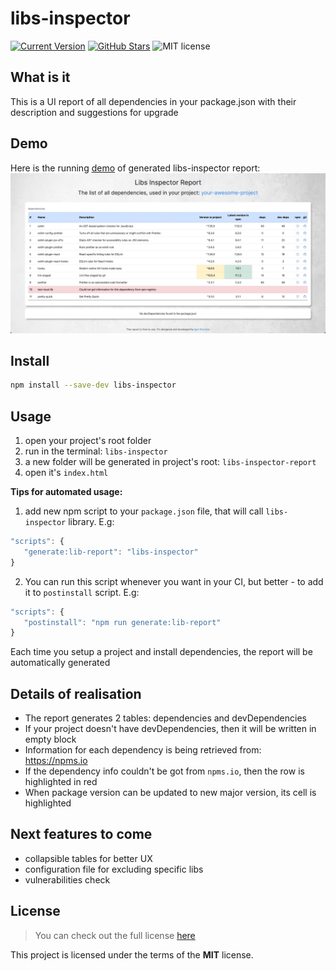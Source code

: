 # libs-inspector

[![Current Version](https://img.shields.io/badge/version-0.0.9-green.svg)](https://github.com/GoncharIgor/libs-inspector)
[![GitHub Stars](https://img.shields.io/github/stars/GoncharIgor/libs-inspector.svg)](https://github.com/GoncharIgor/libs-inspector/stargazers)
![MIT license](https://img.shields.io/github/license/mashape/apistatus.svg)

## What is it

This is a UI report of all dependencies in your package.json with their description and suggestions for upgrade

## Demo

Here is the running [demo](https://goncharigor.github.io/libs-inspector/) of generated libs-inspector report:
[![alt text](example/demo.jpg "Libs Inspector report demo")](https://goncharigor.github.io/libs-inspector/)

## Install

```bash
npm install --save-dev libs-inspector
```

## Usage

1. open your project's root folder
2. run in the terminal: `libs-inspector`
3. a new folder will be generated in project's root: `libs-inspector-report`
4. open it's `index.html`

**Tips for automated usage:**
1. add new npm script to your `package.json` file, that will call `libs-inspector` library. E.g:
```javascript
"scripts": {
   "generate:lib-report": "libs-inspector"
}
```
2. You can run this script whenever you want in your CI, but better - to add it to `postinstall` script. E.g:
```javascript
"scripts": {
   "postinstall": "npm run generate:lib-report"
}
```
Each time you setup a project and install dependencies, the report will be automatically generated

## Details of realisation
- The report generates 2 tables: dependencies and devDependencies
- If your project doesn't have devDependencies, then it will be written in empty block
- Information for each dependency is being retrieved from: https://npms.io
- If the dependency info couldn't be got from `npms.io`, then the row is highlighted in red
- When package version can be updated to new major version, its cell is highlighted


## Next features to come
- collapsible tables for better UX
- configuration file for excluding specific libs
- vulnerabilities check


## License

>You can check out the full license [here](https://github.com/GoncharIgor/libs-inspector/blob/master/LICENSE)

This project is licensed under the terms of the **MIT** license.
